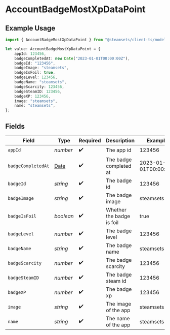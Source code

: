 # AccountBadgeMostXpDataPoint

## Example Usage

```typescript
import { AccountBadgeMostXpDataPoint } from "@steamsets/client-ts/models/components";

let value: AccountBadgeMostXpDataPoint = {
    appId: 123456,
    badgeCompletedAt: new Date("2023-01-01T00:00:00Z"),
    badgeId: "123456",
    badgeImage: "steamsets",
    badgeIsFoil: true,
    badgeLevel: 123456,
    badgeName: "steamsets",
    badgeScarcity: 123456,
    badgeSteamID: 123456,
    badgeXP: 123456,
    image: "steamsets",
    name: "steamsets",
};
```

## Fields

| Field                                                                                         | Type                                                                                          | Required                                                                                      | Description                                                                                   | Example                                                                                       |
| --------------------------------------------------------------------------------------------- | --------------------------------------------------------------------------------------------- | --------------------------------------------------------------------------------------------- | --------------------------------------------------------------------------------------------- | --------------------------------------------------------------------------------------------- |
| `appId`                                                                                       | *number*                                                                                      | :heavy_check_mark:                                                                            | The app id                                                                                    | 123456                                                                                        |
| `badgeCompletedAt`                                                                            | [Date](https://developer.mozilla.org/en-US/docs/Web/JavaScript/Reference/Global_Objects/Date) | :heavy_check_mark:                                                                            | The badge completed at                                                                        | 2023-01-01T00:00:00Z                                                                          |
| `badgeId`                                                                                     | *string*                                                                                      | :heavy_check_mark:                                                                            | The badge id                                                                                  | 123456                                                                                        |
| `badgeImage`                                                                                  | *string*                                                                                      | :heavy_check_mark:                                                                            | The badge image                                                                               | steamsets                                                                                     |
| `badgeIsFoil`                                                                                 | *boolean*                                                                                     | :heavy_check_mark:                                                                            | Whether the badge is foil                                                                     | true                                                                                          |
| `badgeLevel`                                                                                  | *number*                                                                                      | :heavy_check_mark:                                                                            | The badge level                                                                               | 123456                                                                                        |
| `badgeName`                                                                                   | *string*                                                                                      | :heavy_check_mark:                                                                            | The badge name                                                                                | steamsets                                                                                     |
| `badgeScarcity`                                                                               | *number*                                                                                      | :heavy_check_mark:                                                                            | The badge scarcity                                                                            | 123456                                                                                        |
| `badgeSteamID`                                                                                | *number*                                                                                      | :heavy_check_mark:                                                                            | The badge steam id                                                                            | 123456                                                                                        |
| `badgeXP`                                                                                     | *number*                                                                                      | :heavy_check_mark:                                                                            | The badge xp                                                                                  | 123456                                                                                        |
| `image`                                                                                       | *string*                                                                                      | :heavy_check_mark:                                                                            | The image of the app                                                                          | steamsets                                                                                     |
| `name`                                                                                        | *string*                                                                                      | :heavy_check_mark:                                                                            | The name of the app                                                                           | steamsets                                                                                     |